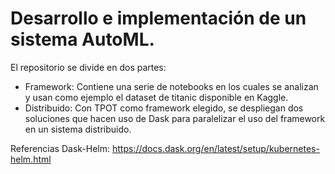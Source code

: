 # Desarrollo e implementación de un sistema AutoML.

El repositorio se divide en dos partes:

 - Framework: Contiene una serie de notebooks en los cuales se analizan y usan como ejemplo el dataset de titanic disponible en Kaggle.
 - Distribuido: Con TPOT como framework elegido, se despliegan dos soluciones que hacen uso de Dask para paralelizar el uso del framework en un sistema distribuido.  


Referencias Dask-Helm: https://docs.dask.org/en/latest/setup/kubernetes-helm.html

